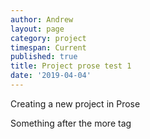 ```yaml
---
author: Andrew
layout: page
category: project
timespan: Current
published: true
title: Project prose test 1
date: '2019-04-04'
---
```

Creating a new project in Prose

<!--more-->

Something after the more tag
